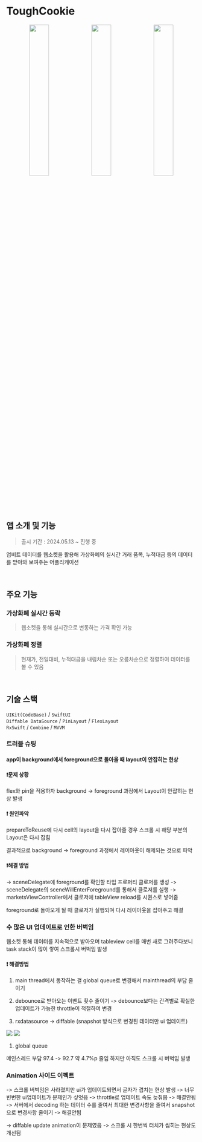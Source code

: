 # ToughCookie

<p align="center">
    <img src = "https://github.com/DONOTINTO/ToughCookie/assets/123792519/e8bd35d4-5b80-4e28-a265-0783616155ca" align="center" width="32%">
	<img src = "https://github.com/DONOTINTO/ToughCookie/assets/123792519/de994c14-6a87-41b6-b279-55936e7c0920" align="center" width="32%">
	<img src = "https://github.com/DONOTINTO/ToughCookie/assets/123792519/8339a11c-8e4c-4430-ab37-a0711312f932" align="center" width="32%">

</p> <br>

## 앱 소개 및 기능

> 출시 기간 : 2024.05.13 ~ 진행 중

업비트 데이터를 웹소켓을 활용해 가상화폐의 실시간 거래 품목, 누적대금 등의 데이터를 받아와 보여주는 어플리케이션

<br>

## 주요 기능
### 가상화폐 실시간 등락
> 웹소켓을 통해 실시간으로 변동하는 가격 확인 가능

### 가상화폐 정렬
> 현재가, 전일대비, 누적대금을 내림차순 또는 오름차순으로 정렬하여 데이터를 볼 수 있음

<br>

## 기술 스택

`UIKit(CodeBase)` / `SwiftUI` <br>
`Diffable DataSource` /  `PinLayout` / `FlexLayout` <br>
`RxSwift` / `Combine` / `MVVM` <br>

### 트러블 슈팅

#### app이 background에서 foreground으로 돌아올 때 layout이 안잡히는 현상

#### ❗문제 상황

flex와 pin을 적용하자 background -> foreground 과정에서 Layout이 안잡히는 현상 발생

#### ❗️ 원인파악

prepareToReuse에 다시 cell의 layout을 다시 잡아줄 경우 스크롤 시 해당 부분의 Layout은 다시 잡힘

결과적으로 background -> foreground 과정에서 레이아웃이 해제되는 것으로 파악

#### ❗해결 방법

-> sceneDelegate에 foreground를 확인할 타입 프로퍼티 클로저를 생성
-> sceneDelegate의 sceneWillEnterForeground를 통해서 클로저를 실행
-> marketsViewController에서 클로저에 tableView reload를 시퀀스로 넣어줌

foreground로 돌아오게 될 때 클로저가 실행되며 다시 레이아웃을 잡아주고 해결


### 수 많은 UI 업데이트로 인한 버벅임

웹소켓 통해 데이터를 지속적으로 받아오며 tableview cell를 매번 새로 그려주다보니 task stack이 많이 쌓여 스크롤시 버벅임 발생

#### ❗️ 해결방법

1. main thread에서 동작하는 걸 global queue로 변경해서 mainthread의 부담 줄이기

2. debounce로 받아오는 이벤트 횟수 줄이기
 -> debounce보다는 간격별로 확실한 업데이트가 가능한 throttle이 적절하여 변경

4. rxdatasource -> diffable (snapshot 방식으로 변경된 데이터만 ui 업데이트)

<img src = "https://github.com/DONOTINTO/DoT/assets/123792519/b0be60ac-d869-4f86-9140-0f4a8c8eef72">

<img src = "https://github.com/DONOTINTO/DoT/assets/123792519/55dbe1f3-a38f-4bf8-9753-328f70ec1774">


1. global queue

메인스레드 부담 97.4 -> 92.7 약 4.7%p 줄임
하지만 아직도 스크롤 시 버벅임 발생


### Animation 사이드 이펙트

-> 스크롤 버벅임은 사라졌지만 ui가 업데이트되면서 글자가 겹치는 현상 발생
-> 너무 빈번한 ui업데이트가 문제인가 싶엇음
    -> throttle로 업데이트 속도 늦춰봄 -> 해결안됨
    -> 서버에서 decoding 하는 데이터 수를 줄여서 최대한 변경사항을 줄여서 snapshot으로 변경사항 줄이기 -> 해결안됨

-> diffable update animation이 문제였음
-> 스크롤 시 한번씩 터치가 씹히는 현상도 개선됨